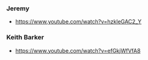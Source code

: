### Jeremy
- https://www.youtube.com/watch?v=hzkleGAC2_Y

### Keith Barker
- https://www.youtube.com/watch?v=efGkjWfVfA8
